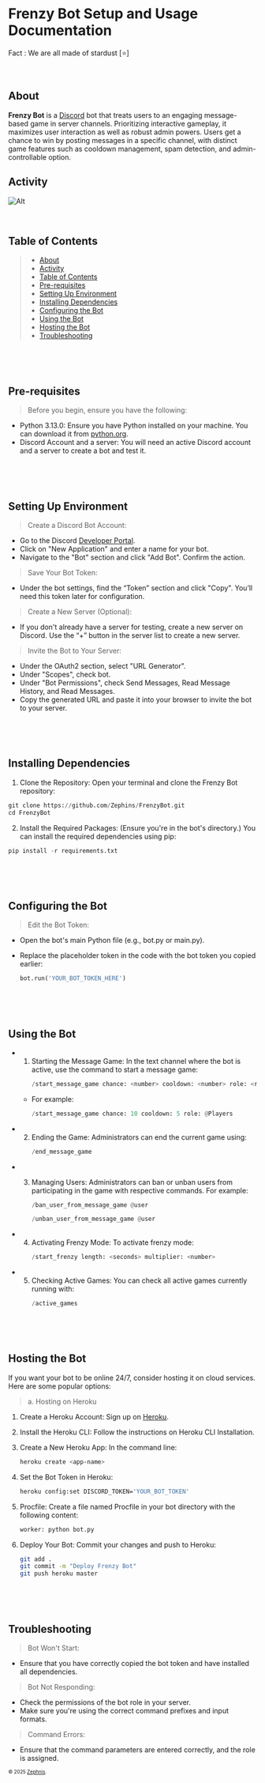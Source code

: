 # Frenzy Bot Setup and Usage Documentation

Fact : We are all made of stardust [⭐️]


‎ 

## About

**Frenzy Bot** is a [Discord](https://discord.com) bot that treats users to an engaging message-based game in server channels. Prioritizing interactive gameplay, it maximizes user interaction as well as robust admin powers. Users get a chance to win by posting messages in a specific channel, with distinct game features such as cooldown management, spam detection, and admin-controllable option.


## Activity

![Alt](https://repobeats.axiom.co/api/embed/33743cac8e78050c0ee44db1cd79ed13be1cdc09.svg "Repobeats analytics image")

‎ 
‎ 
‎ 

## __Table of Contents__


 >  - [About](#about)
 >  - [Activity](#activity)
 > - [Table of Contents](#table-of-contents)
 > - [Pre-requisites](#pre-requisites)
 > - [Setting Up Environment](#setting-up-environment)
 > - [Installing Dependencies](#installing-dependencies)
 > - [Configuring the Bot](#configuring-the-bot)
 > - [Using the Bot](#using-the-bot)
 > - [Hosting the Bot](#hosting-the-bot)
 > - [Troubleshooting](#troubleshooting)

‎ 
‎ 
‎ 
‎ 

‎ 
‎ 

## Pre-requisites

> Before you begin, ensure you have the following:

- Python 3.13.0: Ensure you have Python installed on your machine. You can download it from [python.org](https://www.python.org/downloads/).
- Discord Account and a server: You will need an active Discord account and a server to create a bot and test it.

‎ 
‎ 
‎ 
‎ 

‎ 
‎ 

## Setting Up Environment

> Create a Discord Bot Account:
- Go to the Discord [Developer Portal](https://discord.com/developers/applications).
- Click on "New Application" and enter a name for your bot.
- Navigate to the "Bot" section and click "Add Bot". Confirm the action.


> Save Your Bot Token:
- Under the bot settings, find the “Token” section and click "Copy". You’ll need this token later for configuration.

> Create a New Server (Optional):
- If you don't already have a server for testing, create a new server on Discord. Use the “+” button in the server list to create a new server.

> Invite the Bot to Your Server:

- Under the OAuth2 section, select "URL Generator".
- Under "Scopes", check bot.
- Under "Bot Permissions", check Send Messages, Read Message History, and Read Messages.
- Copy the generated URL and paste it into your browser to invite the bot to your server.

‎ 
‎ 
‎ 
‎ 

‎ 
‎ 

## Installing Dependencies

1. Clone the Repository: Open your terminal and clone the Frenzy Bot repository:
 
 ```python
git clone https://github.com/Zephins/FrenzyBot.git
cd FrenzyBot
```

2. Install the Required Packages: (Ensure you're in the bot's directory.) You can install the required dependencies using pip:

  ```python
pip install -r requirements.txt
```

‎ 
‎ 
‎ 
‎ 

‎ 
‎ 

## Configuring the Bot

> Edit the Bot Token:

- Open the bot's main Python file (e.g., bot.py or main.py).
- Replace the placeholder token in the code with the bot token you copied earlier:

  ```python
  bot.run('YOUR_BOT_TOKEN_HERE')
  ```

‎ 
‎ 
‎ 
‎ 

‎ 
‎ 

##  Using the Bot

- 1. Starting the Message Game: In the text channel where the bot is active, use the command to start a message game:
     ```python
     /start_message_game chance: <number> cooldown: <number> role: <role mention>
     ```
    
  - For example:
    ```python
    /start_message_game chance: 10 cooldown: 5 role: @Players
    ```
    
- 2. Ending the Game: Administrators can end the current game using:
     ```python
     /end_message_game
     ```

- 3. Managing Users: Administrators can ban or unban users from participating in the game with respective commands. For example:
     ```python
     /ban_user_from_message_game @user
     ```
     
     ```python
     /unban_user_from_message_game @user
     ```

- 4. Activating Frenzy Mode: To activate frenzy mode:
     ```python
     /start_frenzy length: <seconds> multiplier: <number>
     ```

- 5. Checking Active Games: You can check all active games currently running with:
     ```python
     /active_games
     ```        

‎ 
‎ 
‎ 
‎ 

‎ 
‎ 

## Hosting the Bot

If you want your bot to be online 24/7, consider hosting it on cloud services. Here are some popular options:

> a. Hosting on Heroku

1. Create a Heroku Account: Sign up on [Heroku](https://www.heroku.com).

2. Install the Heroku CLI: Follow the instructions on Heroku CLI Installation.

3. Create a New Heroku App: In the command line:
   ```bash
   heroku create <app-name>
   ```
4. Set the Bot Token in Heroku:
   ```bash
   heroku config:set DISCORD_TOKEN='YOUR_BOT_TOKEN'
   ```
5. Procfile: Create a file named Procfile in your bot directory with the following content:
   ```bash
   worker: python bot.py
   ```
6. Deploy Your Bot: Commit your changes and push to Heroku:

   ```bash
   git add .
   git commit -m "Deploy Frenzy Bot"
   git push heroku master
   ```

‎ 
‎ 
‎ 
‎ 

‎ 
‎ 

## Troubleshooting

> Bot Won't Start:

- Ensure that you have correctly copied the bot token and have installed all dependencies.
  
> Bot Not Responding:

- Check the permissions of the bot role in your server.
- Make sure you're using the correct command prefixes and input formats.

> Command Errors:

- Ensure that the command parameters are entered correctly, and the role is assigned.


   

<sub><sup>&copy; 2025 [Zephnis](https://github.com/Zephnis)</a>.</sup></sub>
